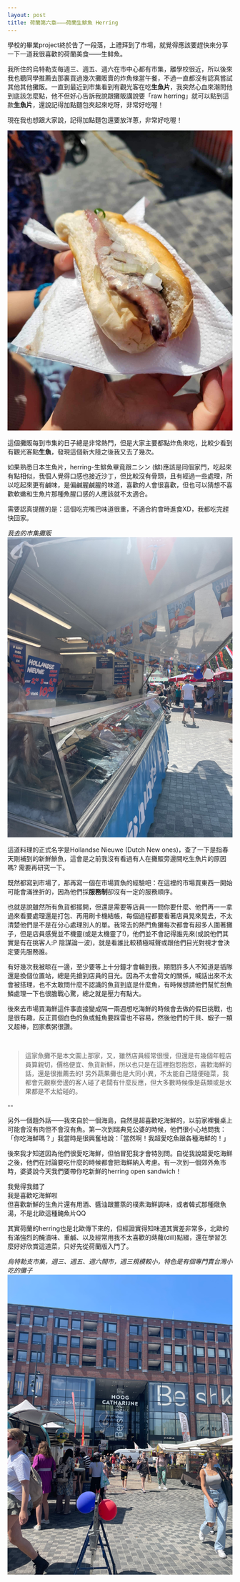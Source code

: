 ```yaml
---
layout: post
title: 荷蘭第六章———荷蘭生鯡魚 Herring
---
```


學校的畢業project終於告了一段落，上禮拜到了市場，就覺得應該要趕快來分享一下一道我很喜歡的荷蘭美食——生鲱魚。

我所住的烏特勒支每週三、週五、週六在市中心都有市集，離學校很近，所以後來我也聽同學推薦去那裏買過幾次攤販賣的炸魚條當午餐，不過一直都沒有認真嘗試其他其他攤販。一直到最近到市集看到有觀光客在吃**生魚片**，我突然心血來潮問他到底該怎麼點，他不但好心告訴我說跟攤販講說要「raw herring」就可以點到這款**生魚片**，還說記得加點麵包夾起來吃呀，非常好吃喔！

現在我也想跟大家說，記得加點麵包還要放洋蔥，非常好吃喔！<br/>

![](/assets/img/NL_Life/herring.JPG)<br/>


這個攤販每到市集的日子總是非常熱門，但是大家主要都點炸魚來吃，比較少看到有觀光客點**生魚**，發現這個新大陸之後我又去了幾次。

如果熟悉日本生魚片，herring-生鯡魚畢竟跟ニシン (鯡)應該是同個家門，吃起來有點相似，我個人覺得口感也接近沙丁，但比較沒有骨頭，且有經過一些處理，所以吃起來更有鹹味，是偏鹹腥鹹腥的味道，喜歡的人會很喜歡，但也可以猜想不喜歡軟嫩和生魚片那種魚腥口感的人應該就不太適合。

需要認真提醒的是：這個吃完嘴巴味道很重，不適合約會時進食XD，我都吃完趕快回家。

*我去的市集攤販*<br/>
![](/assets/img/NL_Life/fishstand.png)<br/>

這道料理的正式名字是Hollandse Nieuwe (Dutch New ones)，查了一下是指春天剛補到的新鮮鯡魚，這會是之前我沒有看過有人在攤販旁邊開吃生魚片的原因嗎? 需要再研究一下。

既然都寫到市場了，那再寫一個在市場買魚的經驗吧：在這裡的市場買東西一開始可能會滿挫折的，因為他們採**服務制**卻沒有一定的服務順序。

也就是說雖然所有魚貨都擺開，但還是需要等店員一一問你要什麼、他們再一一拿過來看要處理還是打包、再用刷卡機結帳，每個過程都要看著店員晃來晃去，不太清楚他們是不是在分心處理別人的單。我常去的熱門魚攤每次都會有超多人圍著攤子，但是店員感覺並不機靈(或是太機靈了!)，他們並不會記得誰先來(或說他們其實是有在挑客人:P 陰謀論一波)，就是看誰比較積極喊聲或跟他們目光對視才會決定要先服務誰。

有好幾次我被晾在一邊，至少要等上十分鐘才會輪到我，期間許多人不知道是插隊還是換個位置站，總是先搶到店員的目光。因為不太會荷文的關係，喊話出來不太會被搭理，也不太敢問什麼不認識的魚貨到底是什麼魚，有時候想請他們幫忙刮魚鱗處理一下也很膽戰心驚，總之就是壓力有點大。

後來去市場買海鮮這件事直接變成隔一兩週想吃海鮮的時候會去做的假日挑戰，也是很有趣，反正買個白色的魚或鮭魚要踩雷也不容易，然後他們的干貝、蝦子一類又超棒，回家煮粥很讚。

<br/>


> 這家魚攤不是本文圖上那家，又，雖然店員經常很慢，但還是有幾個年輕店員算親切，價格便宜、魚貨新鮮，所以也只是在這裡抱怨抱怨，喜歡海鮮的話，還是很推薦去的! 另外蔬果攤也是大同小異，不太能自己隨便碰菜，我都會先觀察旁邊的客人碰了老闆有什麼反應，但大多數時候像是菇類或是水果都是不太給碰的。


--

另外一個題外話——我來自於一個海島，自然是超喜歡吃海鮮的，以前家裡餐桌上可能會沒有肉但不會沒有魚。第一次到瑞典見公婆的時候，他們很小心地問我：「你吃海鮮嗎？」我當時是很興奮地說：「當然啊！我超愛吃魚跟各種海鮮的！」

後來我才知道因為他們很愛吃海鮮，但怕冒犯我才會特別問。自從我說超愛吃海鮮之後，他們在討論要吃什麼的時候都會把海鮮納入考慮。有一次到一個郊外魚市時，婆婆說今天我們要帶你吃新鮮的herring open sandwich！


我覺得我錯了 <br/>
我是喜歡吃海鮮啦 <br/>
但喜歡新鮮的生魚片還有用酒、醬油跟薑蒸的樸素海鮮調味，或者韓式那種燉魚湯，不是北歐這種醃魚片QQ <br/>

其實荷蘭的herring也是北歐傳下來的，但經證實得知味道其實差非常多，北歐的有滿強烈的醃漬味、重鹹、以及經常用我不太喜歡的蒔蘿(dill)點綴，還在學習怎麼好好欣賞這道菜，只好先從荷蘭版入門了。



*烏特勒支市集，週三、週五、週六開市，週三規模較小，特色是有個專門賣台灣小吃的攤子*<br/>
![](/assets/img/NL_Life/market.png)<br/>

<br/>




